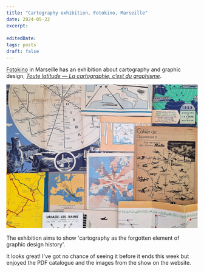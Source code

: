 ```yaml
---
title: "Cartography exhibition, Fotokino, Marseille"
date: 2024-05-22
excerpt: 
 
editedDate:
tags: posts
draft: false
---
```

[Fotokino](https://fotokino.org) in Marseille has an exhibition about cartography and graphic design, [_Toute latitude — La cartographie, c’est du graphisme_](
https://fotokino.org/agenda/toute_latitude_poullard_monsaingeon/).

![Fotokino cartography exhibition](../assets/images/a5c4687e.jpeg)

The exhibition aims to show 'cartography as the forgotten element of graphic design history'. 

It looks great! I've got no chance of seeing it before it ends this week but enjoyed the PDF catalogue and the images from the show on the website.
